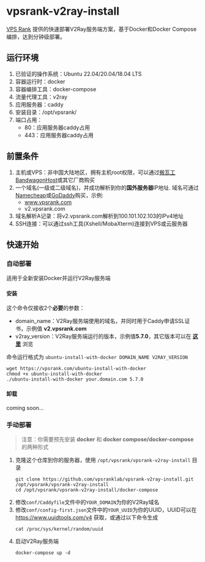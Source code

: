 # vpsrank-v2ray-install

[VPS Rank](https://vpsrank.com) 提供的快速部署V2Ray服务端方案，基于Docker和Docker Compose编排，达到分钟级部署。

## 运行环境

1. 已验证的操作系统：Ubuntu 22.04/20.04/18.04 LTS
2. 容器运行时：docker
3. 容器编排工具：docker-compose
4. 流量代理工具：v2ray
5. 应用服务器：caddy
6. 安装目录：/opt/vpsrank/
7. 端口占用：
   - 80：应用服务器caddy占用
   - 443：应用服务器caddy占用

## 前置条件

1. 主机或VPS：非中国大陆地区，拥有主机root权限，可以通过[搬瓦工 BandwagonHost](https://bwh81.net/aff.php?aff=66695)或其它厂商购买
2. 一个域名(一级或二级域名)，并成功解析到你的**国外服务器**IP地址. 域名可通过[Namecheap](https://www.namecheap.com/domains/)或[GoDaddy](https://dcc.godaddy.com/domains)购买，示例:
   - www.vpsrank.com
   - v2.vpsrank.com
3. 域名解析A记录：将v2.vpsrank.com解析到100.101.102.103的IPv4地址
4. SSH连接：可以通过ssh工具(Xshell/MobaXterm)连接到VPS或云服务器

## 快速开始

### 自动部署
适用于全新安装Docker并运行V2Ray服务端

#### 安装

这个命令仅接收2个**必要**的参数：
- domain_name：V2Ray服务端使用的域名，并同时用于Caddy申请SSL证书，示例值 **v2.vpsrank.com**
- v2ray_version：V2Ray服务端运行的版本，示例值**5.7.0**，其它版本可以在 **[这里](https://hub.docker.com/r/teddysun/v2ray/tags)** 浏览

命令运行格式为 `ubuntu-install-with-docker DOMAIN_NAME V2RAY_VERSION`

```
wget https://vpsrank.com/ubuntu-install-with-docker
chmod +x ubuntu-install-with-docker
./ubuntu-install-with-docker your.domain.com 5.7.0
```
   
#### 卸载

coming soon...

### 手动部署

> 注意：你需要预先安装 **docker** 和 **docker compose/docker-compose** 的两种形式

1. 克隆这个仓库到你的服务器，使用 `/opt/vpsrank/vpsrank-v2ray-install` 目录
   ```
   git clone https://github.com/vpsranklab/vpsrank-v2ray-install.git /opt/vpsrank/vpsrank-v2ray-install
   cd /opt/vpsrank/vpsrank-v2ray-install/docker-compose
   ```
2. 修改`conf/Caddyfile`文件中的`YOUR_DOMAIN`为你的V2Ray域名
3. 修改`conf/config-first.json`文件中的`YOUR_UUID`为你的UUID，UUID可以在 https://www.uuidtools.com/v4 获取，或通过以下命令生成
   ```
   cat /proc/sys/kernel/random/uuid
   ```
4. 启动V2Ray服务端
   ```
   docker-compose up -d
   ```
